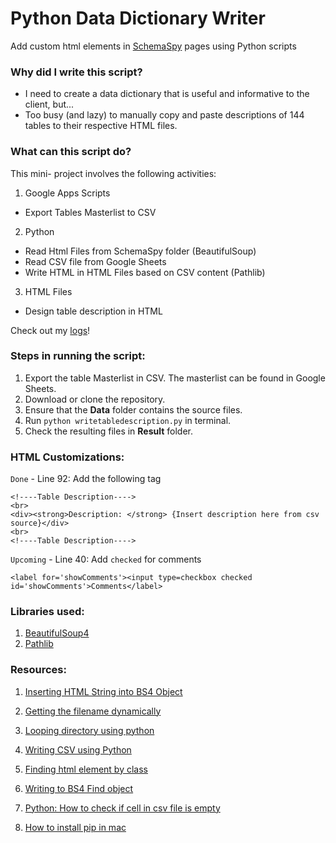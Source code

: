 # Python Data Dictionary Writer
Add custom html elements in [SchemaSpy](http://schemaspy.sourceforge.net/) pages using Python scripts




### Why did I write this script?
* I need to create a data dictionary that is useful and informative to the client, but...
* Too busy (and lazy) to manually copy and paste descriptions of 144 tables to their respective HTML files.

### What can this script do?

This mini- project involves the following activities:

1. Google Apps Scripts
- Export Tables Masterlist to CSV
2. Python
- Read Html Files from SchemaSpy folder (BeautifulSoup)
- Read CSV file from Google Sheets
- Write HTML in HTML Files based on CSV content (Pathlib)
3. HTML Files
- Design table description in HTML

Check out my [logs](https://github.com/eyana-m/python-data-dictionary-writer/blob/master/Logs.md)!

### Steps in running the script:

1. Export the table Masterlist in CSV. The masterlist can be found in Google Sheets.
2. Download or clone the repository.
3. Ensure that the **Data** folder contains the source files.
4. Run `python writetabledescription.py` in terminal.
5. Check the resulting files in **Result** folder.

### HTML Customizations:

`Done` - Line 92: Add the following tag

```
<!----Table Description---->
<br>
<div><strong>Description: </strong> {Insert description here from csv source}</div>
<br>
<!----Table Description---->
```

`Upcoming` - Line 40: Add `checked` for comments

```
<label for='showComments'><input type=checkbox checked id='showComments'>Comments</label>
```

### Libraries used:

1. [BeautifulSoup4](https://www.crummy.com/software/BeautifulSoup/)
2. [Pathlib](https://docs.python.org/3/library/pathlib.html)

### Resources:

1. [Inserting HTML String into BS4 Object](https://stackoverflow.com/questions/31229981/insert-html-string-into-beautifulsoup-object)

2. [Getting the filename dynamically](https://stackoverflow.com/questions/678236/how-to-get-the-filename-without-the-extension-from-a-path-in-python)

3. [Looping directory using python]( https://stackoverflow.com/questions/10377998/how-can-i-iterate-over-files-in-a-given-directory)

4. [Writing CSV using Python](https://stackoverflow.com/questions/14037540/writing-a-python-list-of-lists-to-a-csv-file)

5. [Finding html element by class](https://stackoverflow.com/questions/5041008/how-to-find-elements-by-class)

6. [Writing to BS4 Find object](https://stackoverflow.com/questions/17610438/beautifulsoup-insert-text-var-into-every-given-td-class)

7. [Python: How to check if cell in csv file is empty](https://stackoverflow.com/questions/34192705/python-how-to-check-if-cell-in-csv-file-is-empty)

8. [How to install pip in mac](https://stackoverflow.com/questions/17271319/how-do-i-install-pip-on-macos-or-os-x)
